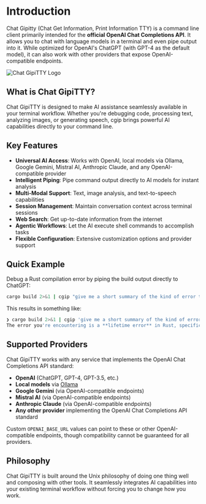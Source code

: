 # Introduction

Chat Gipitty (Chat Get Information, Print Information TTY) is a command line client primarily intended for the **official OpenAI Chat Completions API**. It allows you to chat with language models in a terminal and even pipe output into it. While optimized for OpenAI's ChatGPT (with GPT-4 as the default model), it can also work with other providers that expose OpenAI-compatible endpoints.

![Chat GipiTTY Logo](../docs/logo-256.png)

## What is Chat GipiTTY?

Chat GipiTTY is designed to make AI assistance seamlessly available in your terminal workflow. Whether you're debugging code, processing text, analyzing images, or generating speech, cgip brings powerful AI capabilities directly to your command line.

## Key Features

- **Universal AI Access**: Works with OpenAI, local models via Ollama, Google Gemini, Mistral AI, Anthropic Claude, and any OpenAI-compatible provider
- **Intelligent Piping**: Pipe command output directly to AI models for instant analysis
- **Multi-Modal Support**: Text, image analysis, and text-to-speech capabilities
- **Session Management**: Maintain conversation context across terminal sessions
- **Web Search**: Get up-to-date information from the internet
- **Agentic Workflows**: Let the AI execute shell commands to accomplish tasks
- **Flexible Configuration**: Extensive customization options and provider support

## Quick Example

Debug a Rust compilation error by piping the build output directly to ChatGPT:

```sh
cargo build 2>&1 | cgip "give me a short summary of the kind of error this is"
```

This results in something like:
```sh
❯ cargo build 2>&1 | cgip 'give me a short summary of the kind of error this is'
The error you're encountering is a **lifetime error** in Rust, specifically an issue with **borrowed values not living long enough**.
```

## Supported Providers

Chat GipiTTY works with any service that implements the OpenAI Chat Completions API standard:

- **OpenAI** (ChatGPT, GPT-4, GPT-3.5, etc.)
- **Local models** via [Ollama](https://ollama.com)
- **Google Gemini** (via OpenAI-compatible endpoints)
- **Mistral AI** (via OpenAI-compatible endpoints) 
- **Anthropic Claude** (via OpenAI-compatible endpoints)
- **Any other provider** implementing the OpenAI Chat Completions API standard

Custom `OPENAI_BASE_URL` values can point to these or other OpenAI-compatible endpoints, though compatibility cannot be guaranteed for all providers.

## Philosophy

Chat GipiTTY is built around the Unix philosophy of doing one thing well and composing with other tools. It seamlessly integrates AI capabilities into your existing terminal workflow without forcing you to change how you work.